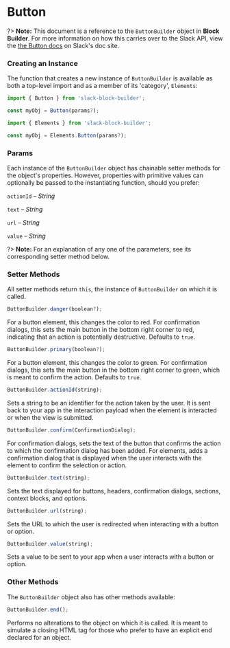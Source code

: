# Button

?> **Note:** This document is a reference to the `ButtonBuilder` object in **Block Builder**. For more information on how this carries over to the Slack API, view the [the Button docs](https:&#x2F;&#x2F;api.slack.com&#x2F;reference&#x2F;block-kit&#x2F;block-elements#button) on Slack's doc site.

### Creating an Instance 

The function that creates a new instance of `ButtonBuilder` is available as both a top-level import and as a member of its 'category', `Elements`:

```javascript
import { Button } from 'slack-block-builder';

const myObj = Button(params?);

```

```javascript
import { Elements } from 'slack-block-builder';

const myObj = Elements.Button(params?);
```

### Params

Each instance of the `ButtonBuilder` object has chainable setter methods for the object's properties. However, properties with primitive values can optionally be passed to the instantiating function, should you prefer:

`actionId` – *String*

`text` – *String*

`url` – *String*

`value` – *String*


?> **Note:** For an explanation of any one of the parameters, see its corresponding setter method below.

### Setter Methods

All setter methods return `this`, the instance of `ButtonBuilder` on which it is called.

```javascript
ButtonBuilder.danger(boolean?);
```

For a button element, this changes the color to red. For confirmation dialogs, this sets the main button in the bottom right corner to red, indicating that an action is potentially destructive. Defaults to `true`.
```javascript
ButtonBuilder.primary(boolean?);
```

For a button element, this changes the color to green. For confirmation dialogs, this sets the main button in the bottom right corner to green, which is meant to confirm the action. Defaults to `true`.
```javascript
ButtonBuilder.actionId(string);
```

Sets a string to be an identifier for the action taken by the user. It is sent back to your app in the interaction payload when the element is interacted or when the view is submitted. 
```javascript
ButtonBuilder.confirm(ConfirmationDialog);
```

For confirmation dialogs, sets the text of the button that confirms the action to which the confirmation dialog has been added. For elements, adds a confirmation dialog that is displayed when the user interacts with the element to confirm the selection or action. 
```javascript
ButtonBuilder.text(string);
```

Sets the text displayed for buttons, headers, confirmation dialogs, sections, context blocks, and options. 
```javascript
ButtonBuilder.url(string);
```

Sets the URL to which the user is redirected when interacting with a button or option. 
```javascript
ButtonBuilder.value(string);
```

Sets a value to be sent to your app when a user interacts with a button or option. 

### Other Methods

The `ButtonBuilder` object also has other methods available:

```javascript
ButtonBuilder.end();
```

Performs no alterations to the object on which it is called. It is meant to simulate a closing HTML tag for those who prefer to have an explicit end declared for an object. 

